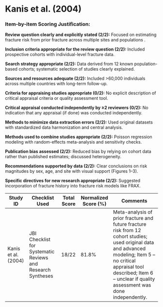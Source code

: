 # Kanis et al. (2004)

### Item-by-item Scoring Justification:

**Review question clearly and explicitly stated (2/2):** Focused on estimating fracture risk from prior fracture across multiple sites and populations .

**Inclusion criteria appropriate for the review question (2/2):** Included prospective cohorts with individual-level fracture data.

**Search strategy appropriate (2/2):** Data derived from 12 known population-based cohorts; systematic selection of studies clearly explained.

**Sources and resources adequate (2/2):** Included >60,000 individuals across multiple countries with long-term follow-up.

**Criteria for appraising studies appropriate (0/2):** No explicit description of critical appraisal criteria or quality assessment tool.

**Critical appraisal conducted independently by ≥2 reviewers (0/2):** No indication that any appraisal (if done) was conducted independently.

**Methods to minimize data extraction errors (2/2):** Used original datasets with standardized data harmonization and central analysis.

**Methods used to combine studies appropriate (2/2):** Poisson regression modeling with random-effects meta-analysis and sensitivity checks.

**Publication bias assessed (2/2):** Reduced bias by relying on cohort data rather than published estimates; discussed heterogeneity.

**Recommendations supported by data (2/2):** Clear conclusions on risk magnitudes by sex, age, and site with visual support (Figures 1–3).

**Specific directives for new research appropriate (2/2):** Suggested incorporation of fracture history into fracture risk models like FRAX.

| Study ID | Checklist Used | Total Score | Normalized Score (%) | Comments |
| --- | --- | --- | --- | --- |
| Kanis et al. (2004) | JBI Checklist for Systematic Reviews and Research Syntheses | 18/22 | 81.8% | Meta-analysis of prior fracture and future fracture risk from 12 cohort studies; used original data and advanced modeling; Item 5 – no critical appraisal tool described; Item 6 – unclear if quality assessment was done independently. |
